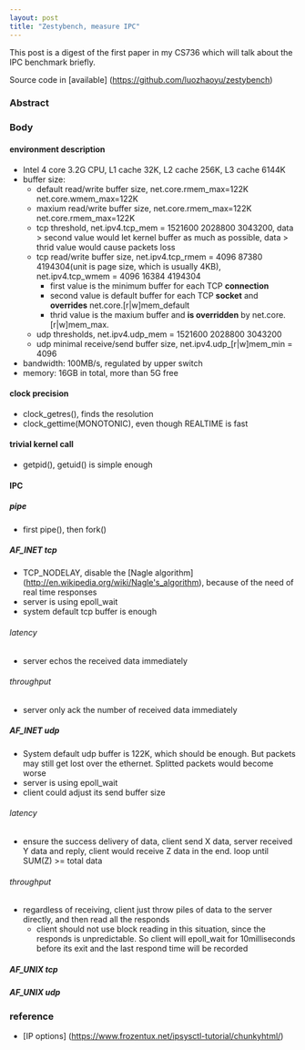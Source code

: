 ```yaml
---
layout: post
title: "Zestybench, measure IPC"
---
```

This post is a digest of the first paper in my CS736 which will talk about the IPC benchmark briefly.

Source code in [available] (https://github.com/luozhaoyu/zestybench)

### Abstract

### Body
#### environment description
* Intel 4 core 3.2G CPU, L1 cache 32K, L2 cache 256K, L3 cache 6144K
* buffer size:
    * default read/write buffer size, net.core.rmem_max=122K net.core.wmem_max=122K
    * maxium read/write buffer size, net.core.rmem_max=122K net.core.rmem_max=122K
    * tcp threshold, net.ipv4.tcp_mem = 1521600 2028800 3043200, data > second value would let kernel buffer as much as possible, data > thrid value would cause packets loss
    * tcp read/write buffer size, net.ipv4.tcp_rmem = 4096 87380 4194304(unit is page size, which is usually 4KB), net.ipv4.tcp_wmem = 4096 16384 4194304
        * first value is the minimum buffer for each TCP **connection**
        * second value is default buffer for each TCP **socket** and **overrides** net.core.[r|w]mem_default
        * thrid value is the maxium buffer and **is overridden** by net.core.[r|w]mem_max.
    * udp thresholds, net.ipv4.udp_mem = 1521600 2028800 3043200
    * udp minimal receive/send buffer size, net.ipv4.udp_[r|w]mem_min = 4096
* bandwidth: 100MB/s, regulated by upper switch
* memory: 16GB in total, more than 5G free
#### clock precision
* clock_getres(), finds the resolution
* clock_gettime(MONOTONIC), even though REALTIME is fast

#### trivial kernel call
* getpid(), getuid() is simple enough

#### IPC
##### pipe
* first pipe(), then fork()

##### AF_INET tcp
* TCP_NODELAY, disable the [Nagle algorithm] (http://en.wikipedia.org/wiki/Nagle's_algorithm), because of the need of real time responses
* server is using epoll_wait
* system default tcp buffer is enough
###### latency
* server echos the received data immediately
###### throughput
* server only ack the number of received data immediately

##### AF_INET udp
* System default udp buffer is 122K, which should be enough. But packets may still get lost over the ethernet. Splitted packets would become worse
* server is using epoll_wait
* client could adjust its send buffer size
###### latency
* ensure the success delivery of data, client send X data, server received Y data and reply, client would receive Z data in the end. loop until SUM(Z) >= total data
###### throughput
* regardless of receiving, client just throw piles of data to the server directly, and then read all the responds
    * client should not use block reading in this situation, since the responds is unpredictable. So client will epoll_wait for 10milliseconds before its exit and the last respond time will be recorded

##### AF_UNIX tcp
##### AF_UNIX udp


### reference
* [IP options] (https://www.frozentux.net/ipsysctl-tutorial/chunkyhtml/)
